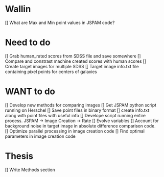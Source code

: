 # Wallin
[] What are Max and Min point values in JSPAM code?

# Need to do
[] Grab human_rated scores from SDSS file and save somewhere
[] Compare and constrast machine created scores with human scores
[] Create target images for multiple SDSS
[] Target image info.txt file containing pixel points for centers of galaxies

# WANT to do
[] Develop new methods for comparing images
[] Get JSPAM python script running on Herschel
[] Save point files in binary format
[] create info.txt along with point files with useful info
[] Develope script running entire process.  JSPAM -> Image Creation -> Rate
[] Evolve variables
[] Account for background noise in target image in absolute difference comparison code.
[] Optimize parallel processing in image creation code
[] Find optimal parameters in image creation code

# Thesis
[] Write Methods section
